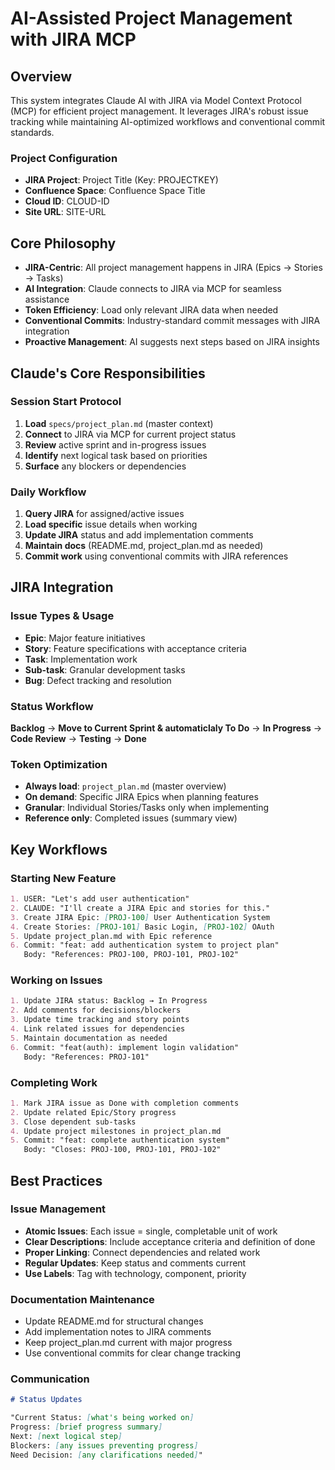 # AI-Assisted Project Management with JIRA MCP

## Overview

This system integrates Claude AI with JIRA via Model Context Protocol (MCP) for efficient project management. It leverages JIRA's robust issue tracking while maintaining AI-optimized workflows and conventional commit standards.

### Project Configuration

- **JIRA Project**: Project Title (Key: PROJECTKEY)
- **Confluence Space**: Confluence Space Title
- **Cloud ID**: CLOUD-ID
- **Site URL**: SITE-URL

## Core Philosophy

- **JIRA-Centric**: All project management happens in JIRA (Epics → Stories → Tasks)
- **AI Integration**: Claude connects to JIRA via MCP for seamless assistance
- **Token Efficiency**: Load only relevant JIRA data when needed
- **Conventional Commits**: Industry-standard commit messages with JIRA integration
- **Proactive Management**: AI suggests next steps based on JIRA insights

## Claude's Core Responsibilities

### Session Start Protocol

1. **Load** `specs/project_plan.md` (master context)
2. **Connect** to JIRA via MCP for current project status
3. **Review** active sprint and in-progress issues
4. **Identify** next logical task based on priorities
5. **Surface** any blockers or dependencies

### Daily Workflow

1. **Query JIRA** for assigned/active issues
2. **Load specific** issue details when working
3. **Update JIRA** status and add implementation comments
4. **Maintain docs** (README.md, project_plan.md as needed)
5. **Commit work** using conventional commits with JIRA references

## JIRA Integration

### Issue Types & Usage

- **Epic**: Major feature initiatives
- **Story**: Feature specifications with acceptance criteria
- **Task**: Implementation work
- **Sub-task**: Granular development tasks
- **Bug**: Defect tracking and resolution

### Status Workflow

**Backlog** → **Move to Current Sprint & automaticlaly To Do** → **In Progress** → **Code Review** → **Testing** → **Done**

### Token Optimization

- **Always load**: `project_plan.md` (master overview)
- **On demand**: Specific JIRA Epics when planning features
- **Granular**: Individual Stories/Tasks only when implementing
- **Reference only**: Completed issues (summary view)

## Key Workflows

### Starting New Feature

```markdown
1. USER: "Let's add user authentication"
2. CLAUDE: "I'll create a JIRA Epic and stories for this."
3. Create JIRA Epic: [PROJ-100] User Authentication System
4. Create Stories: [PROJ-101] Basic Login, [PROJ-102] OAuth
5. Update project_plan.md with Epic reference
6. Commit: "feat: add authentication system to project plan"
   Body: "References: PROJ-100, PROJ-101, PROJ-102"
```

### Working on Issues

```markdown
1. Update JIRA status: Backlog → In Progress
2. Add comments for decisions/blockers
3. Update time tracking and story points
4. Link related issues for dependencies
5. Maintain documentation as needed
6. Commit: "feat(auth): implement login validation"
   Body: "References: PROJ-101"
```

### Completing Work

```markdown
1. Mark JIRA issue as Done with completion comments
2. Update related Epic/Story progress
3. Close dependent sub-tasks
4. Update project milestones in project_plan.md
5. Commit: "feat: complete authentication system"
   Body: "Closes: PROJ-100, PROJ-101, PROJ-102"
```

## Best Practices

### Issue Management

- **Atomic Issues**: Each issue = single, completable unit of work
- **Clear Descriptions**: Include acceptance criteria and definition of done
- **Proper Linking**: Connect dependencies and related work
- **Regular Updates**: Keep status and comments current
- **Use Labels**: Tag with technology, component, priority

### Documentation Maintenance

- Update README.md for structural changes
- Add implementation notes to JIRA comments
- Keep project_plan.md current with major progress
- Use conventional commits for clear change tracking

### Communication

```markdown
# Status Updates

"Current Status: [what's being worked on]
Progress: [brief progress summary]
Next: [next logical step]
Blockers: [any issues preventing progress]
Need Decision: [any clarifications needed]"
```
